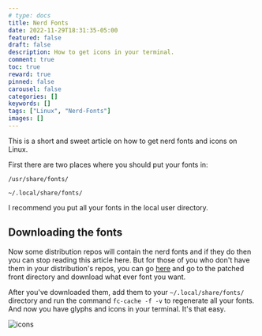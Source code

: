 ```yaml
---
# type: docs 
title: Nerd Fonts
date: 2022-11-29T18:31:35-05:00
featured: false
draft: false
description: How to get icons in your terminal.
comment: true
toc: true
reward: true
pinned: false
carousel: false
categories: []
keywords: []
tags: ["Linux", "Nerd-Fonts"]
images: []
---
```



This is a short and sweet article on how to get nerd fonts and icons on Linux. 

First there are two places where you should put your fonts in: 

`/usr/share/fonts/`

`~/.local/share/fonts/`

I recommend you put all your fonts in the local user directory. 

## Downloading the fonts

Now some distribution repos will contain the nerd fonts and if they do then you can stop reading this article here. But for those of you who don't have them in your distribution's repos, you can go [here](https://github.com/ryanoasis/nerd-fonts) and go to the patched front directory and download what ever font you want. 

After you've downloaded them, add them to your `~/.local/share/fonts/` directory and run the command `fc-cache -f -v` to regenerate all your fonts. And now you have glyphs and icons in your terminal. It's that easy.

![icons](images/icons.png)
